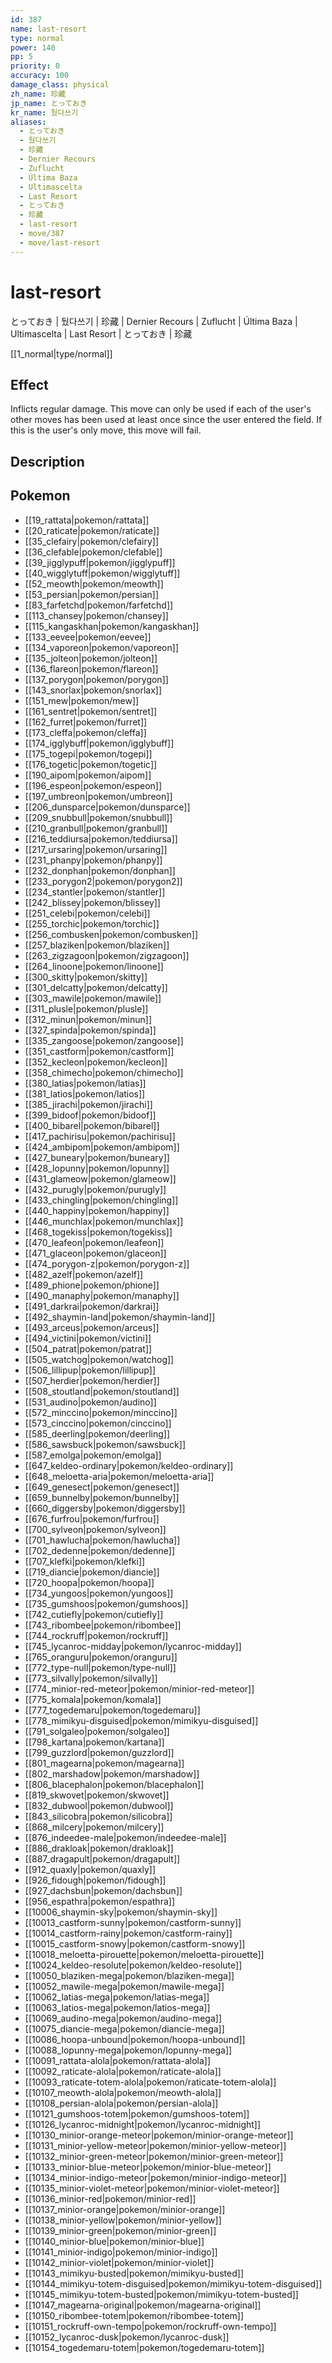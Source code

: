 ```yaml
---
id: 387
name: last-resort
type: normal
power: 140
pp: 5
priority: 0
accuracy: 100
damage_class: physical
zh_name: 珍藏
jp_name: とっておき
kr_name: 뒀다쓰기
aliases:
  - とっておき
  - 뒀다쓰기
  - 珍藏
  - Dernier Recours
  - Zuflucht
  - Última Baza
  - Ultimascelta
  - Last Resort
  - とっておき
  - 珍藏
  - last-resort
  - move/387
  - move/last-resort
---
```

# last-resort
    
とっておき | 뒀다쓰기 | 珍藏 | Dernier Recours | Zuflucht | Última Baza | Ultimascelta | Last Resort | とっておき | 珍藏

[[1_normal|type/normal]]

## Effect

Inflicts regular damage.  This move can only be used if each of the user's other moves has been used at least once since the user entered the field.  If this is the user's only move, this move will fail.

## Description



## Pokemon

- [[19_rattata|pokemon/rattata]]
- [[20_raticate|pokemon/raticate]]
- [[35_clefairy|pokemon/clefairy]]
- [[36_clefable|pokemon/clefable]]
- [[39_jigglypuff|pokemon/jigglypuff]]
- [[40_wigglytuff|pokemon/wigglytuff]]
- [[52_meowth|pokemon/meowth]]
- [[53_persian|pokemon/persian]]
- [[83_farfetchd|pokemon/farfetchd]]
- [[113_chansey|pokemon/chansey]]
- [[115_kangaskhan|pokemon/kangaskhan]]
- [[133_eevee|pokemon/eevee]]
- [[134_vaporeon|pokemon/vaporeon]]
- [[135_jolteon|pokemon/jolteon]]
- [[136_flareon|pokemon/flareon]]
- [[137_porygon|pokemon/porygon]]
- [[143_snorlax|pokemon/snorlax]]
- [[151_mew|pokemon/mew]]
- [[161_sentret|pokemon/sentret]]
- [[162_furret|pokemon/furret]]
- [[173_cleffa|pokemon/cleffa]]
- [[174_igglybuff|pokemon/igglybuff]]
- [[175_togepi|pokemon/togepi]]
- [[176_togetic|pokemon/togetic]]
- [[190_aipom|pokemon/aipom]]
- [[196_espeon|pokemon/espeon]]
- [[197_umbreon|pokemon/umbreon]]
- [[206_dunsparce|pokemon/dunsparce]]
- [[209_snubbull|pokemon/snubbull]]
- [[210_granbull|pokemon/granbull]]
- [[216_teddiursa|pokemon/teddiursa]]
- [[217_ursaring|pokemon/ursaring]]
- [[231_phanpy|pokemon/phanpy]]
- [[232_donphan|pokemon/donphan]]
- [[233_porygon2|pokemon/porygon2]]
- [[234_stantler|pokemon/stantler]]
- [[242_blissey|pokemon/blissey]]
- [[251_celebi|pokemon/celebi]]
- [[255_torchic|pokemon/torchic]]
- [[256_combusken|pokemon/combusken]]
- [[257_blaziken|pokemon/blaziken]]
- [[263_zigzagoon|pokemon/zigzagoon]]
- [[264_linoone|pokemon/linoone]]
- [[300_skitty|pokemon/skitty]]
- [[301_delcatty|pokemon/delcatty]]
- [[303_mawile|pokemon/mawile]]
- [[311_plusle|pokemon/plusle]]
- [[312_minun|pokemon/minun]]
- [[327_spinda|pokemon/spinda]]
- [[335_zangoose|pokemon/zangoose]]
- [[351_castform|pokemon/castform]]
- [[352_kecleon|pokemon/kecleon]]
- [[358_chimecho|pokemon/chimecho]]
- [[380_latias|pokemon/latias]]
- [[381_latios|pokemon/latios]]
- [[385_jirachi|pokemon/jirachi]]
- [[399_bidoof|pokemon/bidoof]]
- [[400_bibarel|pokemon/bibarel]]
- [[417_pachirisu|pokemon/pachirisu]]
- [[424_ambipom|pokemon/ambipom]]
- [[427_buneary|pokemon/buneary]]
- [[428_lopunny|pokemon/lopunny]]
- [[431_glameow|pokemon/glameow]]
- [[432_purugly|pokemon/purugly]]
- [[433_chingling|pokemon/chingling]]
- [[440_happiny|pokemon/happiny]]
- [[446_munchlax|pokemon/munchlax]]
- [[468_togekiss|pokemon/togekiss]]
- [[470_leafeon|pokemon/leafeon]]
- [[471_glaceon|pokemon/glaceon]]
- [[474_porygon-z|pokemon/porygon-z]]
- [[482_azelf|pokemon/azelf]]
- [[489_phione|pokemon/phione]]
- [[490_manaphy|pokemon/manaphy]]
- [[491_darkrai|pokemon/darkrai]]
- [[492_shaymin-land|pokemon/shaymin-land]]
- [[493_arceus|pokemon/arceus]]
- [[494_victini|pokemon/victini]]
- [[504_patrat|pokemon/patrat]]
- [[505_watchog|pokemon/watchog]]
- [[506_lillipup|pokemon/lillipup]]
- [[507_herdier|pokemon/herdier]]
- [[508_stoutland|pokemon/stoutland]]
- [[531_audino|pokemon/audino]]
- [[572_minccino|pokemon/minccino]]
- [[573_cinccino|pokemon/cinccino]]
- [[585_deerling|pokemon/deerling]]
- [[586_sawsbuck|pokemon/sawsbuck]]
- [[587_emolga|pokemon/emolga]]
- [[647_keldeo-ordinary|pokemon/keldeo-ordinary]]
- [[648_meloetta-aria|pokemon/meloetta-aria]]
- [[649_genesect|pokemon/genesect]]
- [[659_bunnelby|pokemon/bunnelby]]
- [[660_diggersby|pokemon/diggersby]]
- [[676_furfrou|pokemon/furfrou]]
- [[700_sylveon|pokemon/sylveon]]
- [[701_hawlucha|pokemon/hawlucha]]
- [[702_dedenne|pokemon/dedenne]]
- [[707_klefki|pokemon/klefki]]
- [[719_diancie|pokemon/diancie]]
- [[720_hoopa|pokemon/hoopa]]
- [[734_yungoos|pokemon/yungoos]]
- [[735_gumshoos|pokemon/gumshoos]]
- [[742_cutiefly|pokemon/cutiefly]]
- [[743_ribombee|pokemon/ribombee]]
- [[744_rockruff|pokemon/rockruff]]
- [[745_lycanroc-midday|pokemon/lycanroc-midday]]
- [[765_oranguru|pokemon/oranguru]]
- [[772_type-null|pokemon/type-null]]
- [[773_silvally|pokemon/silvally]]
- [[774_minior-red-meteor|pokemon/minior-red-meteor]]
- [[775_komala|pokemon/komala]]
- [[777_togedemaru|pokemon/togedemaru]]
- [[778_mimikyu-disguised|pokemon/mimikyu-disguised]]
- [[791_solgaleo|pokemon/solgaleo]]
- [[798_kartana|pokemon/kartana]]
- [[799_guzzlord|pokemon/guzzlord]]
- [[801_magearna|pokemon/magearna]]
- [[802_marshadow|pokemon/marshadow]]
- [[806_blacephalon|pokemon/blacephalon]]
- [[819_skwovet|pokemon/skwovet]]
- [[832_dubwool|pokemon/dubwool]]
- [[843_silicobra|pokemon/silicobra]]
- [[868_milcery|pokemon/milcery]]
- [[876_indeedee-male|pokemon/indeedee-male]]
- [[886_drakloak|pokemon/drakloak]]
- [[887_dragapult|pokemon/dragapult]]
- [[912_quaxly|pokemon/quaxly]]
- [[926_fidough|pokemon/fidough]]
- [[927_dachsbun|pokemon/dachsbun]]
- [[956_espathra|pokemon/espathra]]
- [[10006_shaymin-sky|pokemon/shaymin-sky]]
- [[10013_castform-sunny|pokemon/castform-sunny]]
- [[10014_castform-rainy|pokemon/castform-rainy]]
- [[10015_castform-snowy|pokemon/castform-snowy]]
- [[10018_meloetta-pirouette|pokemon/meloetta-pirouette]]
- [[10024_keldeo-resolute|pokemon/keldeo-resolute]]
- [[10050_blaziken-mega|pokemon/blaziken-mega]]
- [[10052_mawile-mega|pokemon/mawile-mega]]
- [[10062_latias-mega|pokemon/latias-mega]]
- [[10063_latios-mega|pokemon/latios-mega]]
- [[10069_audino-mega|pokemon/audino-mega]]
- [[10075_diancie-mega|pokemon/diancie-mega]]
- [[10086_hoopa-unbound|pokemon/hoopa-unbound]]
- [[10088_lopunny-mega|pokemon/lopunny-mega]]
- [[10091_rattata-alola|pokemon/rattata-alola]]
- [[10092_raticate-alola|pokemon/raticate-alola]]
- [[10093_raticate-totem-alola|pokemon/raticate-totem-alola]]
- [[10107_meowth-alola|pokemon/meowth-alola]]
- [[10108_persian-alola|pokemon/persian-alola]]
- [[10121_gumshoos-totem|pokemon/gumshoos-totem]]
- [[10126_lycanroc-midnight|pokemon/lycanroc-midnight]]
- [[10130_minior-orange-meteor|pokemon/minior-orange-meteor]]
- [[10131_minior-yellow-meteor|pokemon/minior-yellow-meteor]]
- [[10132_minior-green-meteor|pokemon/minior-green-meteor]]
- [[10133_minior-blue-meteor|pokemon/minior-blue-meteor]]
- [[10134_minior-indigo-meteor|pokemon/minior-indigo-meteor]]
- [[10135_minior-violet-meteor|pokemon/minior-violet-meteor]]
- [[10136_minior-red|pokemon/minior-red]]
- [[10137_minior-orange|pokemon/minior-orange]]
- [[10138_minior-yellow|pokemon/minior-yellow]]
- [[10139_minior-green|pokemon/minior-green]]
- [[10140_minior-blue|pokemon/minior-blue]]
- [[10141_minior-indigo|pokemon/minior-indigo]]
- [[10142_minior-violet|pokemon/minior-violet]]
- [[10143_mimikyu-busted|pokemon/mimikyu-busted]]
- [[10144_mimikyu-totem-disguised|pokemon/mimikyu-totem-disguised]]
- [[10145_mimikyu-totem-busted|pokemon/mimikyu-totem-busted]]
- [[10147_magearna-original|pokemon/magearna-original]]
- [[10150_ribombee-totem|pokemon/ribombee-totem]]
- [[10151_rockruff-own-tempo|pokemon/rockruff-own-tempo]]
- [[10152_lycanroc-dusk|pokemon/lycanroc-dusk]]
- [[10154_togedemaru-totem|pokemon/togedemaru-totem]]

